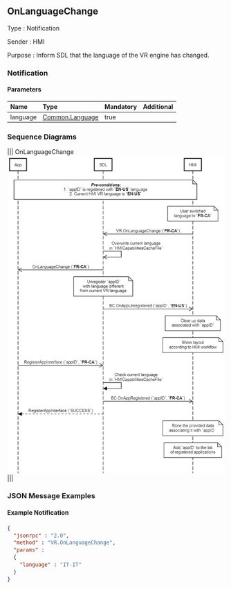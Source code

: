 ## OnLanguageChange

Type
: Notification

Sender
: HMI

Purpose
: Inform SDL that the language of the VR engine has changed.

### Notification

#### Parameters

|Name|Type|Mandatory|Additional|
|:---|:---|:--------|:---------|
|language|[Common.Language](../../common/enums/#language)|true||

### Sequence Diagrams

|||
OnLanguageChange
![OnLanguageChange](./assets/OnLanguageChange.png)
|||

### JSON Message Examples

#### Example Notification

```json
{
  "jsonrpc" : "2.0",
  "method" : "VR.OnLanguageChange",
  "params" :
  {
    "language" : "IT-IT"
  }
}
```
